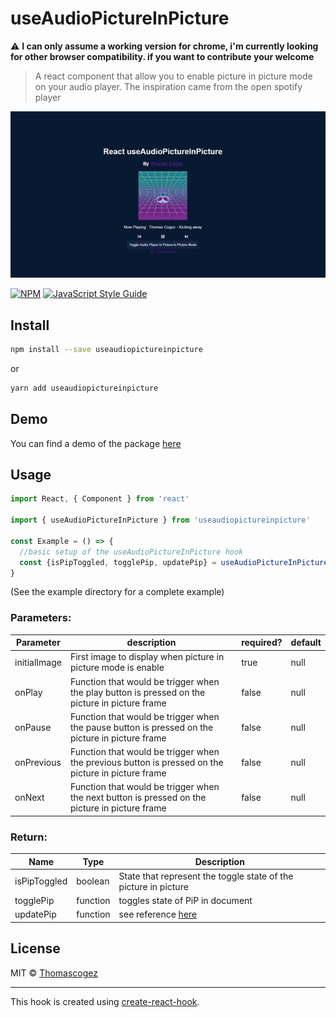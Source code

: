 # useAudioPictureInPicture

:warning: <b> I can only assume a working version for chrome, i'm currently looking for other browser compatibility. if you want to contribute your welcome </b>

> A react component that allow you to enable picture in picture mode on your audio player. The inspiration came from the open spotify player

![Demo](./doc/demo.gif)

[![NPM](https://img.shields.io/npm/v/useaudiopictureinpicture.svg)](https://www.npmjs.com/package/useaudiopictureinpicture) [![JavaScript Style Guide](https://img.shields.io/badge/code_style-standard-brightgreen.svg)](https://standardjs.com)

## Install

```bash
npm install --save useaudiopictureinpicture
```

or

```bash
yarn add useaudiopictureinpicture
```
## Demo

You can find a demo of the package [here](https://thomascogez.github.io/useAudioPictureInPicture/)


## Usage

```jsx
import React, { Component } from 'react'

import { useAudioPictureInPicture } from 'useaudiopictureinpicture'

const Example = () => {
  //basic setup of the useAudioPictureInPicture hook
  const {isPipToggled, togglePip, updatePip} = useAudioPictureInPicture(initialImage, play, pause, previous, next)
}
```

(See the example directory for a complete example)
### Parameters:

| Parameter    | description                                                  | required? | default |
| ------------ | ------------------------------------------------------------ | --------- | ------- |
| initialImage | First image to display when picture in picture mode is enable | true      | null    |
| onPlay       | Function that would be trigger when the play button is pressed on the picture in picture frame | false     | null    |
| onPause      | Function that would be trigger when the pause button is pressed on the picture in picture frame | false     | null    |
| onPrevious   | Function that would be trigger when the previous button is pressed on the picture in picture frame | false     | null    |
| onNext       | Function that would be trigger when the next button is pressed on the picture in picture frame | false     | null    |

### Return:

| Name         | Type     | Description                                                  |
| ------------ | -------- | ------------------------------------------------------------ |
| isPipToggled | boolean  | State that represent the toggle state of the picture in picture |
| togglePip    | function | toggles state of PiP in document                             |
| updatePip    | function | see reference [here](./doc/updatePip.md)                     |

## License

MIT © [Thomascogez](https://github.com/Thomascogez)

---

This hook is created using [create-react-hook](https://github.com/hermanya/create-react-hook).
